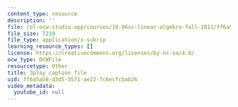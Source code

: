 ```yaml
---
content_type: resource
description: ''
file: /ol-ocw-studio-app/courses/18-06sc-linear-algebra-fall-2011/ff6a5ab8d3d55571ae227c6ecfcbab26_mVeuZzJdd1w.vtt
file_size: 7219
file_type: application/x-subrip
learning_resource_types: []
license: https://creativecommons.org/licenses/by-nc-sa/4.0/
ocw_type: OCWFile
resourcetype: Other
title: 3play caption file
uid: ff6a5ab8-d3d5-5571-ae22-7c6ecfcbab26
video_metadata:
  youtube_id: null
---
```

